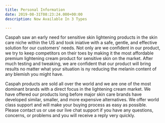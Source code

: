```yaml
---
title: Personal Information
date: 2019-08-31T08:23:24.000+00:00
description: Now Available In 3 Types

---
```

Caspah saw an early need for sensitive skin lightening products in the skin care niche within the US and took iniative with a safe, gentle, and effective solution for our customers' needs. Not only are we confident in our product, we try to keep competitors on their toes by making it the most affordable premium lightening cream product for sensitive skin on the market. After much testing and tweaking, we are confident that our product will bring results no matter what your situation is ny reducing the melanin content of any blemish you might have.

Caspah products are sold all over the world and we are one of the most dominant brands with a direct focus in the lightening cream market. We have offered our products long before major skin care brands have developed similar, smaller, and more expensive alternatives. We offer world class support and will make your buying process as easy as possible. Please contact us or use our live chat support if you have any questions, concerns, or problems and you will receive a reply very quickly.